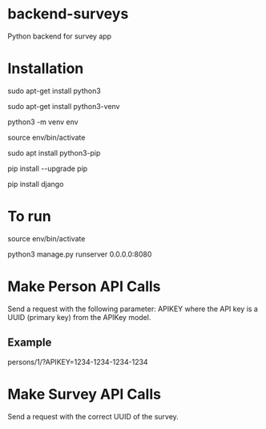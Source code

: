 # backend-surveys
Python backend for survey app

# Installation

sudo apt-get install python3

sudo apt-get install python3-venv

python3 -m venv env

source env/bin/activate

sudo apt install python3-pip

pip install --upgrade pip

pip install django

# To run
source env/bin/activate

python3 manage.py runserver 0.0.0.0:8080

# Make Person API Calls
Send a request with the following parameter: APIKEY
where the API key is a UUID (primary key) from the APIKey model.

## Example
persons/1/?APIKEY=1234-1234-1234-1234

# Make Survey API Calls
Send a request with the correct UUID of the survey.
